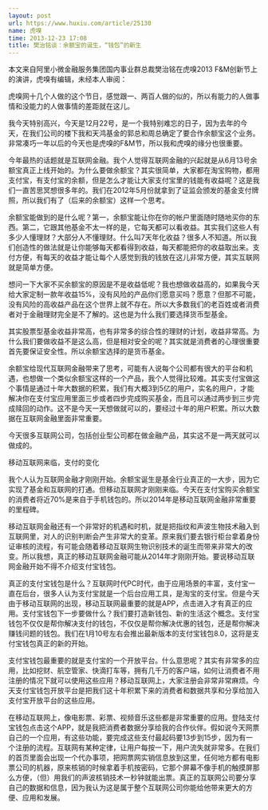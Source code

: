 ```yaml
---
layout: post
url: https://www.huxiu.com/article/25130
name: 虎嗅
time: 2013-12-23 17:08
title: 樊治铭谈：余额宝的诞生，“钱包”的新生
---
```

本文来自阿里小微金融服务集团国内事业群总裁樊治铭在虎嗅2013 F&M创新节上的演讲，虎嗅有编辑，未经本人审阅：

虎嗅网十几个人做的这个节日，感觉跟一、两百人做的似的，所以有能力的人做事情和没能力的人做事情的差距就在这儿。

我今天特别高兴，今天是12月22号，是一个我特别难忘的日子，因为去年的今天，在我们公司的楼下我和天鸿基金的郭总和周总确定了要合作余额宝这个业务。非常凑巧一年以后的今天也是虎嗅的F&M节，所以我和虎嗅的缘分也很重要。

今年最热的话题就是互联网金融。我个人觉得互联网金融的兴起就是从6月13号余额宝真正上线开始的。为什么要做余额宝？其实很简单，大家都在淘宝购物，都用支付宝，有支付宝的余额，但是怎么才能让大家支付宝里的钱能有收益呢？这是我们一直苦思冥想很多年的。我们在2012年5月份就拿到了证监会颁发的基金支付牌照，所以我们有了（后来的余额宝）这样一个思考。

余额宝能做到的是什么呢？第一，余额宝能让你在你的帐户里面随时随地买你的东西。第二，它跟其他基金不太一样的是，它每天都可以看收益。其实我们这些人有多少人懂理财？大部分人不懂理财。什么叫7天年化收益？很多人不知道。所以我们创造性的做法就是让你能够每天都看得到收益，每天都能把你的收益取出来。支付方便，有每天的收益才能让每个人感觉到我的钱放在这儿非常方便，其实互联网就是简单方便。

想问一下大家不买余额宝的原因是不是收益低呢？我也想做收益高的，如果我今天给大家定制一款年收益15%，没有风险的产品你们愿意买吗？愿意？但那不可能，没有风险的高收益产品在这个世界上就不存在。所以大多数我们的老百姓或者消费者对于金融理财完全是不了解的。这也是为什么我们要选择货币型基金。

其实股票型基金收益非常高，也有非常多的综合性的理财的计划，收益非常高。为什么我们要做收益不是这么高，但是相对安全的呢？其实就是消费者的心理很重要首先要保证安全性。所以余额宝选择的是货币基金。

余额宝给现代互联网金融带来了思考，可能有人说每个公司都有很大的平台和机遇，也想做一个类似余额宝这样的一个产品，我个人觉得比较难。其实支付宝做这个事情是通过十年大数据的积累，我们有大概3到5亿的用户，实名的用户，才能解决你在支付宝应用里面三步或者四步完成购买基金，而且可以通过两步到三步完成赎回的动作。这不是今天一天想做就可以的，要经过十年的用户积累。所以大数据在互联网金融里面非常重要。

今天很多互联网公司，包括创业型公司都在做金融产品，其实这不是一两天就可以做成的。

移动互联网来临，支付的变化

我个人认为互联网金融才刚刚开始。余额宝诞生是基金行业真正的一大步，因为它实现了基金和互联网的打通。但移动互联网才刚刚来临。今天在支付宝购买余额宝的消费者将近70%是来自于手机钱包的。所以2014年是移动互联网金融非常重要的里程碑。

移动互联网金融还有一个非常好的机遇和时机，就是把指纹和声波生物技术融入到互联网里，对人的识别判断会产生非常大的变革。原来我们要去银行柜台拿着身份证审核的流程，有可能会随着移动互联网生物识别技术的诞生而带来非常大的改变。所以我想，真正的移动互联网金融可能从2014年才刚刚开始。要说移动互联网金融开始不得不介绍支付宝钱包。

真正的支付宝钱包是什么？互联网时代PC时代，由于应用场景的丰富，支付宝一直在后台，很多人认为支付宝就是一个后台应用工具，是淘宝的支付宝。但是今天由于移动互联网的出现，移动互联网最重要的就是APP，点击进入才有真正的应用。支付宝钱包下一步要做什么？我们要打造新钱包、新的生活这个概念。支付宝钱包不仅仅是帮你解决支付的钱包，不仅仅是帮你解决优惠的钱包，还是帮你解决赚钱问题的钱包。我们在1月10号左右会推出最新版本的支付宝钱包8.0，这将是支付宝钱包真正的新的开始。

支付宝钱包最重要的就是支付宝的一个开放平台。什么意思呢？其实有非常多的应用，比如挖财、航空管家、快滴打车等，拥有几千万的客户端，如何让消费者不用注册的情况下就可以使用这些应用？移动互联网上，大家注册会非常非常麻烦。今天支付宝钱包开放平台是把我们这十年积累下来的消费者和数据共享和分享给加入支付宝开放平台的这些应用。

在移动互联网上，像电影票、彩票、视频音乐这些都是非常重要的应用。登陆支付宝钱包点击这个APP，就是我把消费者数据分享给我的合作伙伴。假如说今天网票自己的一个应用，有这些功能，要完成这些支付最起码要13步到15步，因为有一个注册的流程。互联网有某种定律，让用户每按一下，用户流失就非常多。在我们的首页里面会出现一个代办事项，把网票网实销信息放到这里，任何地方都有电影票公司的机器，原来核销的时候拿着手机按密码，它那个屏幕不像手机的触摸屏那么方便，（但）用我们的声波核销技术一秒钟就能出票。真正的互联网公司要分享自己的数据和信息，因为我认为这是属于整个互联网公司你能给他带来更大的方便、应用和发展。

